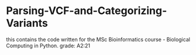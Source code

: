 # Parsing-VCF-and-Categorizing-Variants
this contains the code written for the MSc Bioinformatics course - Biological Computing in Python. grade: A2:21
